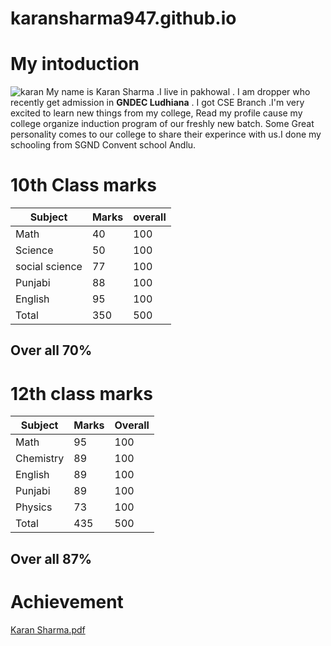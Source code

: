 # karansharma947.github.io
# My intoduction
![karan](https://github.com/user-attachments/assets/8da9a33b-64cd-4c81-9e1d-60b4f062c3fa)
My name is Karan Sharma .I live in pakhowal . I am dropper who recently get admission in **GNDEC Ludhiana** . I got CSE Branch .I'm very excited to learn new things from my college, Read my profile cause my college organize induction program of our freshly new batch. Some Great personality comes to our college to share their experince with us.I done my schooling from SGND Convent school Andlu.
# 10th Class marks

|Subject|Marks|overall |
|----- | ----- |----- |
|Math |40  |100  |
|Science |50 |100 |
|social science |77 |100 |
|Punjabi |88  |100 |
|English |95  |100 |
|Total |350 |500 |
## Over all 70%

# 12th class marks

|Subject|Marks|Overall|
| ----- | ----- | ----- |
|Math |95 |100 | 
|Chemistry |89 |100 |
|English |89 |100 |
|Punjabi |89 |100 |
| Physics | 73 | 100 |
| Total | 435 | 500 |
## Over all 87%

# Achievement
[Karan Sharma.pdf](https://github.com/user-attachments/files/16334399/Karan.Sharma.pdf)



